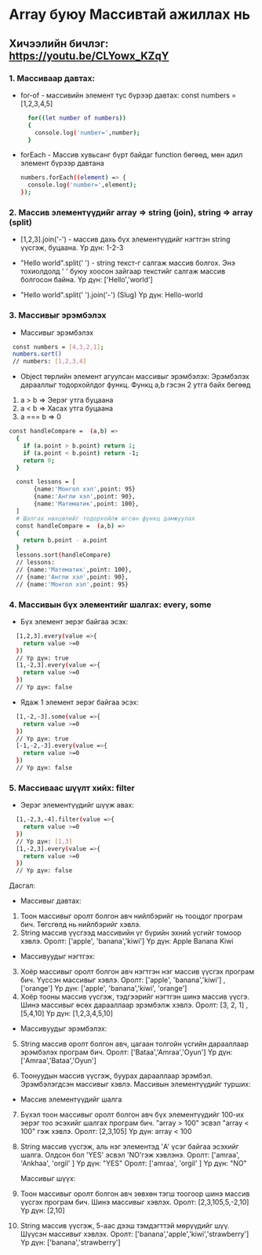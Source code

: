 # Array буюу Массивтай ажиллах нь

## Хичээлийн бичлэг: https://youtu.be/CLYowx_KZqY

### 1. Массиваар давтах:

- for-of - массивийн элемент тус бүрээр давтах:
  const numbers = [1,2,3,4,5]
  ```sh
    for((let number of numbers))
    {
      console.log('number=',number);
    }
  ```
- forEach - Массив хувьсанг бүрт байдаг function бөгөөд, мөн адил элемент бүрээр давтана

  ```sh
  numbers.forEach((element) => {
    console.log('number=',element);
  });
  ```

### 2. Массив элементүүдийг array => string (join), string => array (split)

- [1,2,3].join('-') - массив дахь бүх элементүүдийг нэгтгэн string үүсгэж, буцаана.
  Үр дүн: 1-2-3
- "Hello world".split(' ') - string текст-г салгаж массив болгох. Энэ тохиолдолд ' ' буюу хоосон зайгаар текстийг салгаж массив болгосон байна.
  Үр дүн: ['Hello','world']

- "Hello world".split(' ').join('-') (Slug)
  Үр дүн: Hello-world

### 3. Массивыг эрэмбэлэх

- Массивыг эрэмбэлэх

```sh
 const numbers = [4,3,2,1];
 numbers.sort()
 // numbers: [1,2,3,4]

```

- Object төрлийн элемент агуулсан массивыг эрэмбэлэх: Эрэмбэлэх дарааллыг тодорхойлдог функц. Функц a,b гэсэн 2 утга байх бөгөөд

1. a > b => Эерэг утга буцаана
2. a < b => Хасах утга буцаана
3. a === b => 0

```sh
const handleCompare =  (a,b) =>
  {
    if (a.point > b.point) return 1;
    if (a.point < b.point) return -1;
    return 0;
  }
```

```sh
  const lessons = [
       {name:'Монгол хэл',point: 95}
       {name:'Англи хэл',point: 90},
       {name:'Математик',point: 100},
  ]
  # Шалгах нөхцөлийг тодорхойлж өгсөн функц дамжуулах
  const handleCompare =  (a,b) =>
  {
    return b.point - a.point
  }
  lessons.sort(handleCompare)
  // lessons:
  // {name:'Математик',point: 100},
  // {name:'Англи хэл',point: 90},
  // {name:'Монгол хэл',point: 95}

```

### 4. Массивын бүх элементийг шалгах: every, some

- Бүх элемент эерэг байгаа эсэх:

```sh
  [1,2,3].every(value =>{
    return value >=0
  })
  // Үр дүн: true
  [1,-2,3].every(value =>{
    return value >=0
  })
  // Үр дүн: false
```

- Ядаж 1 элемент эерэг байгаа эсэх:

```sh
  [1,-2,-3].some(value =>{
    return value >=0
  })
  // Үр дүн: true
  [-1,-2,-3].every(value =>{
    return value >=0
  })
  // Үр дүн: false
```

### 5. Массиваас шүүлт хийх: filter

- Эерэг элементүүдийг шүүж авах:

```sh
  [1,-2,3,-4].filter(value =>{
    return value >=0
  })
  // Үр дүн: [1,3]
  [1,-2,3].every(value =>{
    return value >=0
  })
  // Үр дүн: false
```

Дасгал:

- Массивыг давтах:

1. Тоон массивыг оролт болгон авч нийлбэрийг нь тооцдог програм бич. Төгсгөлд нь нийлбэрийг хэвлэ.
2. String массив үүсгээд массивийн үг бүрийн эхний үсгийг томоор хэвлэ.
   Оролт: ['apple', 'banana','kiwi']
   Үр дүн:
   Apple
   Banana
   Kiwi

- Массивуудыг нэгтгэх:

3. Хоёр массивыг оролт болгон авч нэгтгэн нэг массив үүсгэх програм бич. Үүссэн массивыг хэвлэ.
   Оролт: ['apple', 'banana','kiwi'] , ['orange']
   Үр дүн: ['apple', 'banana','kiwi', 'orange']
4. Хоёр тооны массив үүсгэж, тэдгээрийг нэгтгэн шинэ массив үүсгэ. Шинэ массивыг өсөх дарааллаар эрэмбэлж хэвлэ.
   Оролт: [3, 2, 1] , [5,4,10]
   Үр дүн: [1,2,3,4,5,10]

- Массивуудыг эрэмбэлэх:

5. String массив оролт болгон авч, цагаан толгойн үсгийн дарааллаар эрэмбэлэх програм бич.
   Оролт: ['Bataa','Amraa','Oyun']
   Үр дүн: ['Amraa','Bataa','Oyun']

6. Тоонуудын массив үүсгэж, буурах дарааллаар эрэмбэл. Эрэмбэлэгдсэн массивыг хэвлэ.
   Массивын элементүүдийг турших:

- Массив элементүүдийг шалга

7. Бүхэл тоон массивыг оролт болгон авч бүх элементүүдийг 100-их эерэг тоо эсэхийг шалгах програм бич. "array > 100" эсвэл "array < 100" гэж хэвлэ.
   Оролт: [2,3,105]
   Үр дүн: array < 100

8. String массив үүсгэж, аль нэг элементэд 'A' үсэг байгаа эсэхийг шалга. Олдсон бол 'YES' эсвэл 'NO'гэж хэвлэнэ.
   Оролт: ['amraa', 'Ankhaa', 'orgil' ]
   Үр дүн: "YES"
   Оролт: ['amraa', 'orgil' ]
   Үр дүн: "NO"

   Массивыг шүүх:

9. Тоон массивыг оролт болгон авч зөвхөн тэгш тоогоор шинэ массив үүсгэх програм бич. Шинэ массивыг хэвлэх.
   Оролт: [2,3,105,5,-2,10]
   Үр дүн: [2,10]
10. String массив үүсгэж, 5-аас дээш тэмдэгттэй мөрүүдийг шүү. Шүүсэн массивыг хэвлэх.
    Оролт: ['banana','apple','kiwi','strawberry']
    Үр дүн: ['banana','strawberry']

